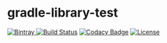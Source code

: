 # gradle-library-test
[![Bintray](https://api.bintray.com/packages/winsontan520/maven/winson-gradle-library/images/download.svg) ](https://bintray.com/winsontan520/maven/winson-gradle-library/_latestVersion)
[![Build Status](https://travis-ci.org/winsontan520/gradle-library-test.svg?branch=master)](https://travis-ci.org/winsontan520/gradle-library-test)
[![Codacy Badge](https://api.codacy.com/project/badge/Grade/a5426bcbea7f445092231d3ec0764b83)](https://www.codacy.com/app/winsontan520/gradle-library-test?utm_source=github.com&amp;utm_medium=referral&amp;utm_content=winsontan520/gradle-library-test&amp;utm_campaign=Badge_Grade)
[![License](https://img.shields.io/badge/License-Apache%202.0-blue.svg)](https://opensource.org/licenses/Apache-2.0)
